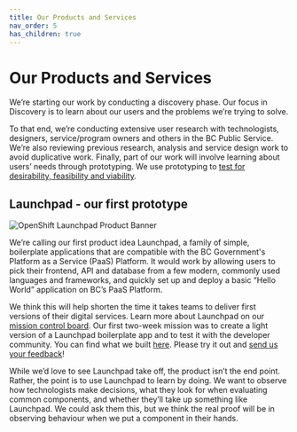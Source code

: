 ```yaml
---
title: Our Products and Services
nav_order: 5
has_children: true
---
```


# Our Products and Services

We’re starting our work by conducting a discovery phase. Our focus in Discovery is to learn about our users and the problems we’re trying to solve. 

To that end, we’re conducting extensive user research with technologists, designers, service/program owners and others in the BC Public Service. We’re also reviewing previous research, analysis and service design work to avoid duplicative work. Finally, part of our work will involve learning about users’ needs through prototyping. We use prototyping to [test for desirability, feasibility and viability](https://medium.com/code-for-canada/prototyping-in-the-public-service-d08ee695434a).

## Launchpad - our first prototype
![OpenShift Launchpad Product Banner](https://bcgov.github.io/common-components-wiki/media/promotion/Launchpad_Banner_Short.jpg)

We’re calling our first product idea Launchpad, a family of simple, boilerplate applications that are compatible with the BC Government's Platform as a Service (PaaS) Platform. It would work by allowing users to pick their frontend, API and database from a few modern, commonly used languages and frameworks, and quickly set up and deploy a basic “Hello World” application on BC’s PaaS Platform.

We think this will help shorten the time it takes teams to deliver first versions of their digital services. Learn more about Launchpad on our [mission control board](https://trello.com/c/Axaivmaj). Our first two-week mission was to create a light version of a Launchpad boilerplate app and to test it with the developer community. You can find what we built [here](https://github.com/bcgov/openshift-launchpad). Please try it out and [send us your feedback](mailto:jp.fournier@gov.bc.ca)!

While we’d love to see Launchpad take off, the product isn’t the end point. Rather, the point is to use Launchpad to learn by doing. We want to observe how technologists make decisions, what they look for when evaluating common components, and whether they’ll take up something like Launchpad. We could ask them this, but we think the real proof will be in observing behaviour when we put a component in their hands. 

